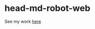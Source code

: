# head-md-robot-web
 
See my work [here](https://liuliulexie.github.io/head-md-robot-web/reviews.html)

